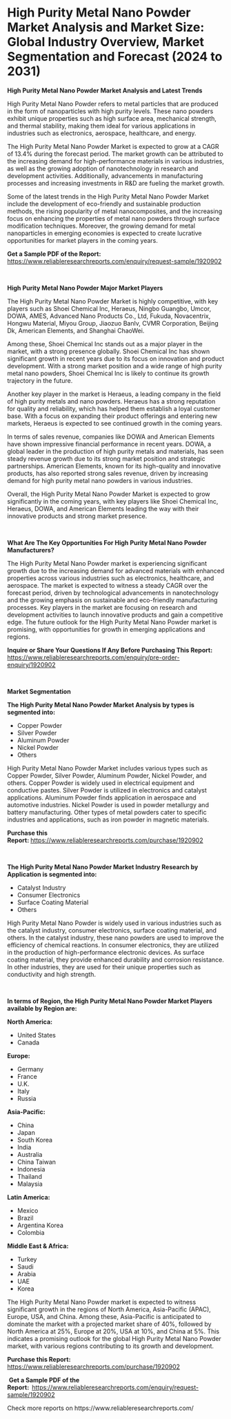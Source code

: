 <p><h1>High Purity Metal Nano Powder Market Analysis and Market Size: Global Industry Overview, Market Segmentation and Forecast (2024 to 2031)</h1></p><p><strong>High Purity Metal Nano Powder Market Analysis and Latest Trends</strong></p>
<p><p>High Purity Metal Nano Powder refers to metal particles that are produced in the form of nanoparticles with high purity levels. These nano powders exhibit unique properties such as high surface area, mechanical strength, and thermal stability, making them ideal for various applications in industries such as electronics, aerospace, healthcare, and energy.</p><p>The High Purity Metal Nano Powder Market is expected to grow at a CAGR of 13.4% during the forecast period. The market growth can be attributed to the increasing demand for high-performance materials in various industries, as well as the growing adoption of nanotechnology in research and development activities. Additionally, advancements in manufacturing processes and increasing investments in R&D are fueling the market growth.</p><p>Some of the latest trends in the High Purity Metal Nano Powder Market include the development of eco-friendly and sustainable production methods, the rising popularity of metal nanocomposites, and the increasing focus on enhancing the properties of metal nano powders through surface modification techniques. Moreover, the growing demand for metal nanoparticles in emerging economies is expected to create lucrative opportunities for market players in the coming years.</p></p>
<p><strong>Get a Sample PDF of the Report:&nbsp;</strong> <a href="https://www.reliableresearchreports.com/enquiry/request-sample/1920902">https://www.reliableresearchreports.com/enquiry/request-sample/1920902</a></p>
<p>&nbsp;</p>
<p><strong>High Purity Metal Nano Powder Major Market Players</strong></p>
<p><p>The High Purity Metal Nano Powder Market is highly competitive, with key players such as Shoei Chemical Inc, Heraeus, Ningbo Guangbo, Umcor, DOWA, AMES, Advanced Nano Products Co., Ltd, Fukuda, Novacentrix, Hongwu Material, Miyou Group, Jiaozuo Banlv, CVMR Corporation, Beijing Dk, American Elements, and Shanghai ChaoWei.</p><p>Among these, Shoei Chemical Inc stands out as a major player in the market, with a strong presence globally. Shoei Chemical Inc has shown significant growth in recent years due to its focus on innovation and product development. With a strong market position and a wide range of high purity metal nano powders, Shoei Chemical Inc is likely to continue its growth trajectory in the future.</p><p>Another key player in the market is Heraeus, a leading company in the field of high purity metals and nano powders. Heraeus has a strong reputation for quality and reliability, which has helped them establish a loyal customer base. With a focus on expanding their product offerings and entering new markets, Heraeus is expected to see continued growth in the coming years.</p><p>In terms of sales revenue, companies like DOWA and American Elements have shown impressive financial performance in recent years. DOWA, a global leader in the production of high purity metals and materials, has seen steady revenue growth due to its strong market position and strategic partnerships. American Elements, known for its high-quality and innovative products, has also reported strong sales revenue, driven by increasing demand for high purity metal nano powders in various industries.</p><p>Overall, the High Purity Metal Nano Powder Market is expected to grow significantly in the coming years, with key players like Shoei Chemical Inc, Heraeus, DOWA, and American Elements leading the way with their innovative products and strong market presence.</p></p>
<p>&nbsp;</p>
<p><strong>What Are The Key Opportunities For High Purity Metal Nano Powder Manufacturers?</strong></p>
<p><p>The High Purity Metal Nano Powder market is experiencing significant growth due to the increasing demand for advanced materials with enhanced properties across various industries such as electronics, healthcare, and aerospace. The market is expected to witness a steady CAGR over the forecast period, driven by technological advancements in nanotechnology and the growing emphasis on sustainable and eco-friendly manufacturing processes. Key players in the market are focusing on research and development activities to launch innovative products and gain a competitive edge. The future outlook for the High Purity Metal Nano Powder market is promising, with opportunities for growth in emerging applications and regions.</p></p>
<p><strong>Inquire or Share Your Questions If Any Before Purchasing This Report:</strong> <a href="https://www.reliableresearchreports.com/enquiry/pre-order-enquiry/1920902">https://www.reliableresearchreports.com/enquiry/pre-order-enquiry/1920902</a></p>
<p>&nbsp;</p>
<p><strong>Market Segmentation</strong></p>
<p><strong>The High Purity Metal Nano Powder Market Analysis by types is segmented into:</strong></p>
<p><ul><li>Copper Powder</li><li>Silver Powder</li><li>Aluminum Powder</li><li>Nickel Powder</li><li>Others</li></ul></p>
<p><p>High Purity Metal Nano Powder Market includes various types such as Copper Powder, Silver Powder, Aluminum Powder, Nickel Powder, and others. Copper Powder is widely used in electrical equipment and conductive pastes. Silver Powder is utilized in electronics and catalyst applications. Aluminum Powder finds application in aerospace and automotive industries. Nickel Powder is used in powder metallurgy and battery manufacturing. Other types of metal powders cater to specific industries and applications, such as iron powder in magnetic materials.</p></p>
<p><strong>Purchase this Report:&nbsp;</strong><a href="https://www.reliableresearchreports.com/purchase/1920902">https://www.reliableresearchreports.com/purchase/1920902</a></p>
<p>&nbsp;</p>
<p><strong>The High Purity Metal Nano Powder Market Industry Research by Application is segmented into:</strong></p>
<p><ul><li>Catalyst Industry</li><li>Consumer Electronics</li><li>Surface Coating Material</li><li>Others</li></ul></p>
<p><p> High Purity Metal Nano Powder is widely used in various industries such as the catalyst industry, consumer electronics, surface coating material, and others. In the catalyst industry, these nano powders are used to improve the efficiency of chemical reactions. In consumer electronics, they are utilized in the production of high-performance electronic devices. As surface coating material, they provide enhanced durability and corrosion resistance. In other industries, they are used for their unique properties such as conductivity and high strength.</p></p>
<p>&nbsp;</p>
<p><strong>In terms of Region, the High Purity Metal Nano Powder Market Players available by Region are:</strong></p>
<p>
    <p> <strong> North America: </strong>
        <ul>
            <li>United States</li>
            <li>Canada</li>
        </ul>
        </p> 
    <p> <strong> Europe: </strong>
        <ul>
            <li>Germany</li>
            <li>France</li>
            <li>U.K.</li>
            <li>Italy</li>
            <li>Russia</li>
        </ul>
        </p> 
    <p> <strong> Asia-Pacific: </strong>
        <ul>
            <li>China</li>
            <li>Japan</li>
            <li>South Korea</li>
            <li>India</li>
            <li>Australia</li>
            <li>China Taiwan</li>
            <li>Indonesia</li>
            <li>Thailand</li>
            <li>Malaysia</li>
        </ul>
        </p> 
    <p> <strong> Latin America: </strong>
        <ul>
            <li>Mexico</li>
            <li>Brazil</li>
            <li>Argentina Korea</li>
            <li>Colombia</li>
        </ul>
        </p> 
    <p> <strong> Middle East & Africa: </strong>
        <ul>
            <li>Turkey</li>
            <li>Saudi</li>
            <li>Arabia</li>
            <li>UAE</li>
            <li>Korea</li>
        </ul>
    </p>
    </p>
<p><p>The High Purity Metal Nano Powder market is expected to witness significant growth in the regions of North America, Asia-Pacific (APAC), Europe, USA, and China. Among these, Asia-Pacific is anticipated to dominate the market with a projected market share of 40%, followed by North America at 25%, Europe at 20%, USA at 10%, and China at 5%. This indicates a promising outlook for the global High Purity Metal Nano Powder market, with various regions contributing to its growth and development.</p></p>
<p><strong>Purchase this Report: </strong><a href="https://www.reliableresearchreports.com/purchase/1920902">https://www.reliableresearchreports.com/purchase/1920902</a></p>
<p>&nbsp;<strong>Get a Sample PDF of the Report:&nbsp;&nbsp;</strong><a href="https://www.reliableresearchreports.com/enquiry/request-sample/1920902">https://www.reliableresearchreports.com/enquiry/request-sample/1920902</a></p>
<p><strong></strong></p>
<p>Check more reports on https://www.reliableresearchreports.com/</p>